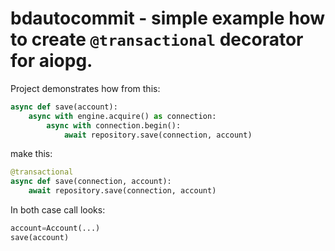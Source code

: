 # bdautocommit - simple example how to create `@transactional` decorator for aiopg.

Project demonstrates how from this:

```python
async def save(account):
    async with engine.acquire() as connection:
        async with connection.begin():
            await repository.save(connection, account)
```

make this:

```python
@transactional
async def save(connection, account):
    await repository.save(connection, account)
```


In both case call looks:

```python
account=Account(...)
save(account)
```
